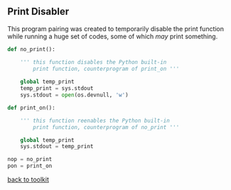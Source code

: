## Print Disabler

This program pairing was created to temporarily 
disable the print function while running a huge
set of codes, some of which _may_ print something.

```python
def no_print():

    ''' this function disables the Python built-in
        print function, counterprogram of print_on '''
    
    global temp_print
    temp_print = sys.stdout
    sys.stdout = open(os.devnull, 'w')

def print_on():

    ''' this function reenables the Python built-in
        print function, counterprogram of no_print '''

    global temp_print
    sys.stdout = temp_print

nop = no_print
pon = print_on

```


[back to toolkit](/toolkit)
